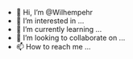 - 👋 Hi, I’m @Wilhempehr
- 👀 I’m interested in ...
- 🌱 I’m currently learning ...
- 💞️ I’m looking to collaborate on ...
- 📫 How to reach me ...

<!---
Wilhempehr/Wilhempehr is a ✨ special ✨ repository because its `README.md` (this file) appears on your GitHub profile.
You can click the Preview link to take a look at your changes.
--->
